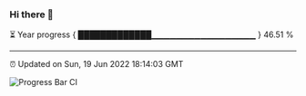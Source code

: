 ### Hi there 👋

⏳ Year progress { █████████████▁▁▁▁▁▁▁▁▁▁▁▁▁▁▁▁▁ } 46.51 %

---

⏰ Updated on Sun, 19 Jun 2022 18:14:03 GMT

![Progress Bar CI](https://github.com/liununu/liununu/workflows/Progress%20Bar%20CI/badge.svg)
